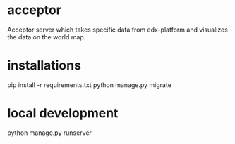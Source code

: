 # acceptor
Acceptor server which takes specific data from edx-platform and visualizes the data on the world map.

# installations

pip install -r requirements.txt
python manage.py migrate

# local development

python manage.py runserver
